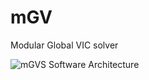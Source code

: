 # mGV
Modular Global VIC solver

![mGVS Software Architecture](https://github.com/user-attachments/assets/7e5126f9-8b91-49a7-af72-8ae1bef85f75)
